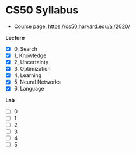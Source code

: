 # CS50 Syllabus

- Course page: <https://cs50.harvard.edu/ai/2020/>

**Lecture**

- [x] 0, Search
- [x] 1, Knowledge
- [x] 2, Uncertainty
- [x] 3, Optimization
- [x] 4, Learning
- [x] 5, Neural Networks
- [x] 6, Language

**Lab**

- [ ] 0
- [ ] 1
- [ ] 2
- [ ] 3
- [ ] 4
- [ ] 5
